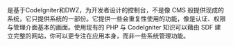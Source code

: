是基于CodeIgniter和DWZ，为开发者设计的控制台，不是像 CMS 般提供现成的系统，它只提供系统的一部份。它提供一些会重复性使用的功能，像是认证、权限与管理介面基本的画面。使用现有的 PHP 与 CodeIgniter 知识可以藉由 SDF 建立完整的网站，你可以更专注在应用本身，而非一些系统管理功能。